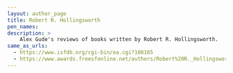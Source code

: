 ```yaml
---
layout: author_page
title: Robert R. Hollingsworth
pen_names:
description: >
    Alex Gude's reviews of books written by Robert R. Hollingsworth.
same_as_urls:
  - https://www.isfdb.org/cgi-bin/ea.cgi?108165
  - https://www.awards.freesfonline.net/authors/Robert%20R._Hollingsworth.html
---
```

